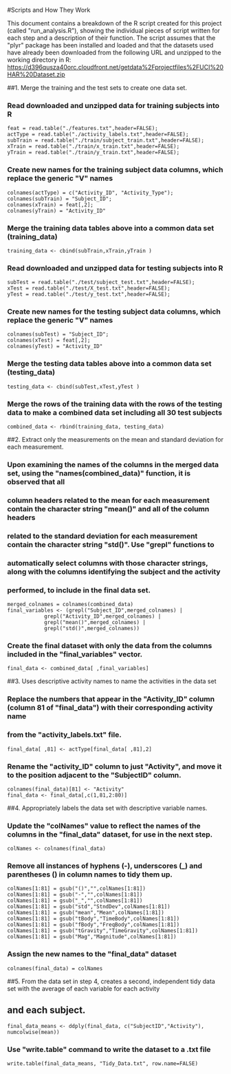 #Scripts and How They Work

  This document contains a breakdown of the R script created for this project (called "run_analysis.R"), showing the
individual pieces of script written for each step and a description of their function.  The script assumes that the 
"plyr" package has been installed and loaded and that the datasets used have already been downloaded from the following 
URL and unzipped to the working directory in R:
https://d396qusza40orc.cloudfront.net/getdata%2Fprojectfiles%2FUCI%20HAR%20Dataset.zip

##1. Merge the training and the test sets to create one data set.
### Read downloaded and unzipped data for training subjects into R 

    feat = read.table("./features.txt",header=FALSE);
    actType = read.table("./activity_labels.txt",header=FALSE);
    subTrain = read.table("./train/subject_train.txt",header=FALSE);
    xTrain = read.table("./train/x_train.txt",header=FALSE);
    yTrain = read.table("./train/y_train.txt",header=FALSE);

### Create new names for the training subject data columns, which replace the generic "V" names

    colnames(actType) = c("Activity_ID", "Activity_Type");
    colnames(subTrain) = "Subject_ID";
    colnames(xTrain) = feat[,2];
    colnames(yTrain) = "Activity_ID"

### Merge the training data tables above into a common data set (training_data)

    training_data <- cbind(subTrain,xTrain,yTrain )

### Read downloaded and unzipped data for testing subjects into R 

    subTest = read.table("./test/subject_test.txt",header=FALSE);
    xTest = read.table("./test/X_test.txt",header=FALSE);
    yTest = read.table("./test/y_test.txt",header=FALSE);

### Create new names for the testing subject data columns, which replace the generic "V" names

    colnames(subTest) = "Subject_ID";
    colnames(xTest) = feat[,2];
    colnames(yTest) = "Activity_ID"

### Merge the testing data tables above into a common data set (testing_data)

    testing_data <- cbind(subTest,xTest,yTest )

### Merge the rows of the training data with the rows of the testing data to make a combined data set including all 30   test subjects

    combined_data <- rbind(training_data, testing_data)

##2.  Extract only the measurements on the mean and standard deviation for each measurement.

### Upon examining the names of the columns in the merged data set, using the "names(combined_data)" function, it is  observed that all
### column headers related to the mean for each measurement contain the character string "mean()" and all of the column headers
### related to the standard deviation for each measurement contain the character string "std()".  Use "grepl" functions to
### automatically select columns with those character strings, along with the columns identifying the subject and the activity
### performed, to include in the final data set.

    merged_colnames = colnames(combined_data) 
    final_variables <- (grepl("Subject_ID",merged_colnames) | 
                grepl("Activity_ID",merged_colnames) |
                grepl("mean()",merged_colnames) | 
                grepl("std()",merged_colnames))

### Create the final dataset with only the data from the columns included in the "final_variables" vector.

    final_data <- combined_data[ ,final_variables]

##3. Uses descriptive activity names to name the activities in the data set

### Replace the numbers that appear in the "Activity_ID" column (column 81 of "final_data") with their corresponding activity name 
### from the "activity_labels.txt" file.

    final_data[ ,81] <- actType[final_data[ ,81],2]

### Rename the "activity_ID" column to just "Activity", and move it to the position adjacent to the "SubjectID" column.

    colnames(final_data)[81] <- "Activity"
    final_data <- final_data[,c(1,81,2:80)]

##4. Appropriately labels the data set with descriptive variable names.

### Update the "colNames" value to reflect the names of the columns in the "final_data" dataset, for use in the next step.

    colNames <- colnames(final_data)

### Remove all instances of hyphens (-), underscores (_) and parentheses () in column names to tidy them up.

    colNames[1:81] = gsub("()","",colNames[1:81])
    colNames[1:81] = gsub("-","",colNames[1:81])
    colNames[1:81] = gsub("_","",colNames[1:81])
    colNames[1:81] = gsub("std","StndDev",colNames[1:81])
    colNames[1:81] = gsub("mean","Mean",colNames[1:81])
    colNames[1:81] = gsub("tBody","TimeBody",colNames[1:81])
    colNames[1:81] = gsub("fBody","FreqBody",colNames[1:81])
    colNames[1:81] = gsub("tGravity","TimeGravity",colNames[1:81])
    colNames[1:81] = gsub("Mag","Magnitude",colNames[1:81])

### Assign the new names to the "final_data" dataset

    colnames(final_data) = colNames

##5. From the data set in step 4, creates a second, independent tidy data set with the average of each variable for each activity
##   and each subject.

    final_data_means <- ddply(final_data, c("SubjectID","Activity"), numcolwise(mean))

### Use "write.table" command to write the dataset to a .txt file

    write.table(final_data_means, "Tidy_Data.txt", row.name=FALSE)
